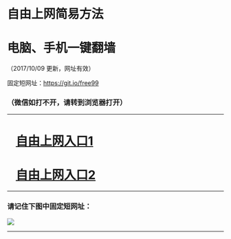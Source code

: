 ﻿# 自由上网简易方法

# 电脑、手机一键翻墙

（2017/10/09 更新，网址有效）

固定短网址：https://git.io/free99

### （微信如打不开，请转到浏览器打开）


***





# &nbsp;&nbsp; <a href="http://ft715212831.fwq-tz-1001.info/fwqtz01.html?t=100900120750 " target="_blank">自由上网入口1</a>
# &nbsp;&nbsp; <a href="http://ft610827845.fwq-tz-1002.info/fwqtz02.html?t=10090015796 " target="_blank">自由上网入口2</a>
***

### 请记住下图中固定短网址：

<img src="https://s3-us-west-2.amazonaws.com/fwq-1001/yjfq-20170905okok.png" /> 


***

